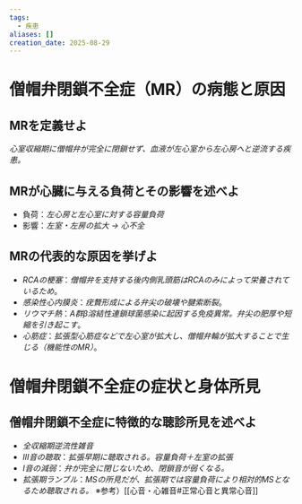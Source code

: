 ```yaml
---
tags:
  - 疾患
aliases: []
creation_date: 2025-08-29
---
```

# 僧帽弁閉鎖不全症（MR）の病態と原因
## MRを定義せよ
*心室収縮期に僧帽弁が完全に閉鎖せず、血液が左心室から左心房へと逆流する疾患。*

## MRが心臓に与える負荷とその影響を述べよ
- 負荷：*左心房と左心室に対する容量負荷*
- 影響：*左室・左房の拡大 → 心不全*

## MRの代表的な原因を挙げよ
- *RCAの梗塞*：*僧帽弁を支持する後内側乳頭筋はRCAのみによって栄養されているため*。
- *感染性心内膜炎*：*疣贅形成による弁尖の破壊や腱索断裂*。
- *リウマチ熱*：*A群β溶結性連鎖球菌感染に起因する免疫異常。弁尖の肥厚や短縮を引き起こす*。
- *心筋症*：*拡張型心筋症などで左心室が拡大し、僧帽弁輪が拡大することで生じる（機能性のMR）*。

# 僧帽弁閉鎖不全症の症状と身体所見

## 僧帽弁閉鎖不全症に特徴的な聴診所見を述べよ
- *全収縮期逆流性雑音*
- *III音の聴取*：*拡張早期に聴取される。容量負荷＋左室の拡張*
- *I音の減弱*：*弁が完全に閉じないため、閉鎖音が弱くなる。*
- *拡張期ランブル*：*MSの所見だが、拡張期では容量負荷により相対的MSとなるため聴取される。*
※参考）[[心音・心雑音#正常心音と異常心音]]